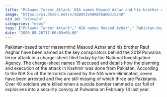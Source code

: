 ```yaml
---
title: "Pulwama Terror Attack: NIA names Masood Azhar and his brother as plotters in the chargesheet"
image: "https://s1.dmcdn.net/v/SQDOV1VHOKBTbaNOJ/x240"
vid_id: "x7vrw2n"
categories: "news"
tags: ["Pulwama Terror Attack"," NIA names Masood Azhar"," Pakistan-based terror mastermind Masood Azhar"]
date: "2020-08-26T17:06:03+03:00"
---
```

Pakistan-based terror mastermind Masood Azhar and his brother Rauf Asghar have been named as the key conspirators behind the 2019 Pulwama terror attack in a charge-sheet filed today by the National Investigation Agency. The charge-sheet names 19 accused and details how the planning and execution of the attack in Kashmir was done from Pakistan. According to the NIA Six of the terrorists named by the NIA were eliminated, seven have been arrested and five are still missing of which three are Pakistanis. Over 40 soldiers were killed when a suicide bomber rammed a car full of explosives into a security convoy at Pulwama on February 14 last year.
